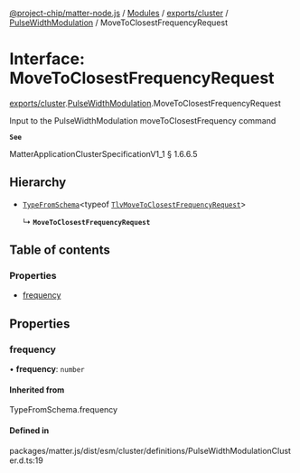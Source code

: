 [@project-chip/matter-node.js](../README.md) / [Modules](../modules.md) / [exports/cluster](../modules/exports_cluster.md) / [PulseWidthModulation](../modules/exports_cluster.PulseWidthModulation.md) / MoveToClosestFrequencyRequest

# Interface: MoveToClosestFrequencyRequest

[exports/cluster](../modules/exports_cluster.md).[PulseWidthModulation](../modules/exports_cluster.PulseWidthModulation.md).MoveToClosestFrequencyRequest

Input to the PulseWidthModulation moveToClosestFrequency command

**`See`**

MatterApplicationClusterSpecificationV1_1 § 1.6.6.5

## Hierarchy

- [`TypeFromSchema`](../modules/exports_tlv.md#typefromschema)\<typeof [`TlvMoveToClosestFrequencyRequest`](../modules/exports_cluster.PulseWidthModulation.md#tlvmovetoclosestfrequencyrequest)\>

  ↳ **`MoveToClosestFrequencyRequest`**

## Table of contents

### Properties

- [frequency](exports_cluster.PulseWidthModulation.MoveToClosestFrequencyRequest.md#frequency)

## Properties

### frequency

• **frequency**: `number`

#### Inherited from

TypeFromSchema.frequency

#### Defined in

packages/matter.js/dist/esm/cluster/definitions/PulseWidthModulationCluster.d.ts:19
